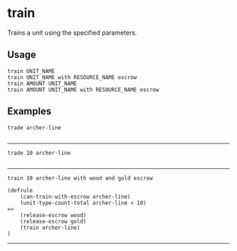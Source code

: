 # train
Trains a unit using the specified parameters.
## Usage
```
train UNIT_NAME
train UNIT_NAME with RESOURCE_NAME escrow
train AMOUNT UNIT_NAME
train AMOUNT UNIT_NAME with RESOURCE_NAME escrow
```
## Examples
```
trade archer-line
```
```

```
---
```
trade 10 archer-line
```
```

```
---
```
train 10 archer-line with wood and gold escrow
```
```
(defrule
    (can-train-with-escrow archer-line)
    (unit-type-count-total archer-line < 10)
=>
    (release-escrow wood)
    (release-escrow gold)
    (train archer-line)
)

```
---
